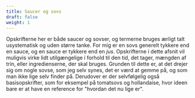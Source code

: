 ```yaml
---
title: Saucer og sovs
draft: false
weight: 1
---
```

Opskrifterne her er både saucer og sovser, og termerne bruges ærligt
talt usystematisk og uden større tanke. For mig er en sovs generelt
tykkere end en sauce, og en sauce er tykkere end en *jus*. Opskrifterne
i dette afsnit vil muligvis virke lidt utilgængelige i forhold til den
tid, det tager, mængden af trin, eller ingredienserne, der skal bruges.
Grunden til dette er, at det drejer sig om nogle sovse, som jeg selv
synes, det er værd at gemme på, og som man ikke lige selv finder på.
Derudover er der selvfølgelig også basisopskrifter, som for eksempel på
tomatsovs og hollandaise, hvor ideen bare er at have en reference for
"hvordan det nu lige er".
